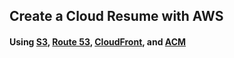 ## Create a Cloud Resume with AWS
#### Using [S3](https://s3.console.aws.amazon.com/s3/home?region=us-west-2), [Route 53](https://us-east-1.console.aws.amazon.com/route53/v2/home?region=us-west-2#Dashboard), [CloudFront](https://us-east-1.console.aws.amazon.com/cloudfront/v4/home?region=us-west-2#/distributions), and [ACM](https://us-west-2.console.aws.amazon.com/acm/home?region=us-west-2#/welcome)
